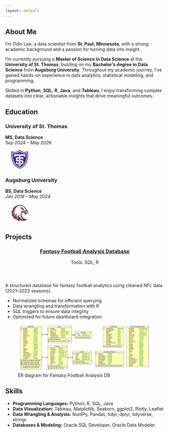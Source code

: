 ```yaml
---
layout: default
---
```


<!-- About Section -->
<section class="about">
  <h1>About Me</h1>
  <p>
    I’m Odin Lee, a data scientist from <strong>St. Paul, Minnesota</strong>, with a strong academic background and a passion for turning data into insight.
  </p>
  <p>
    I’m currently pursuing a <strong>Master of Science in Data Science</strong> at the <strong>University of St. Thomas</strong>, building on my <strong>Bachelor’s degree in Data Science</strong> from <strong>Augsburg University</strong>. Throughout my academic journey, I’ve gained hands-on experience in data analytics, statistical modeling, and programming.
  </p>
  <p>
    Skilled in <strong>Python</strong>, <strong>SQL</strong>, <strong>R</strong>, <strong>Java</strong>, and <strong>Tableau</strong>, I enjoy transforming complex datasets into clear, actionable insights that drive meaningful outcomes.
  </p>
</section>

<!-- Education Section -->
<section class="education">
  <h2>Education</h2>
  <div class="education-grid">
    <div class="education-card">
      <div class="edu-text">
        <h3>University of St. Thomas</h3>
        <p><strong>MS, Data Science</strong><br><em>Sep 2024 – May 2026</em></p>
      </div>
      <div class="edu-logo">
        <img src="assets/img/UniversitySt.Thomas-Logo.png" alt="University of St. Thomas Logo" width="60" height="60" style="margin-left: 1rem;" />
      </div>
    </div>
    <div class="education-card">
      <div class="edu-text">
        <h3>Augsburg University</h3>
        <p><strong>BS, Data Science</strong><br><em>Jan 2019 – May 2024</em></p>
      </div>
      <div class="edu-logo">
        <img src="assets/img/AugsburgUniversity-Logo.png" alt="Augsburg University Logo" width="60" height="60" style="margin-left: 1rem;" />
      </div>
    </div>
  </div>
</section>

<!-- Projects Section -->
<section class="projects">
  <h2>Projects</h2>
  <div class="project-grid">
    <article class="project-card">
      <header>
        <h3><a href="https://github.com/OdinLeePro/FantasyFootballAnalysisDB" target="_blank" rel="noopener noreferrer">Fantasy Football Analysis Database</a></h3>
        <p class="tools">Tools: SQL, R</p>
      </header>
      <div class="description">
        <p>A structured database for fantasy football analytics using cleaned NFL data (2021–2023 seasons).</p>
        <ul>
          <li>Normalized schemas for efficient querying</li>
          <li>Data wrangling and transformation with R</li>
          <li>SQL triggers to ensure data integrity</li>
          <li>Optimized for future dashboard integration</li>
        </ul>
      </div>
      <figure>
        <img src="/assets/img/FinalProjectRationalModel.png" alt="Fantasy Football ER Diagram" />
        <figcaption>ER diagram for Fantasy Football Analysis DB</figcaption>
      </figure>
    </article>
  </div>
</section>

<!-- Skills Section -->
<section class="skills">
  <h2>Skills</h2>
  <ul class="skill-list">
    <li><strong>Programming Languages:</strong> Python, R, SQL, Java</li>
    <li><strong>Data Visualization:</strong> Tableau, Matplotlib, Seaborn, ggplot2, Plotly, Leaflet</li>
    <li><strong>Data Wrangling & Analysis:</strong> NumPy, Pandas, tidyr, dplyr, tidyverse, stringr</li>
    <li><strong>Databases & Modeling:</strong> Oracle SQL Developer, Oracle Data Modeler</li>
  </ul>
</section>
